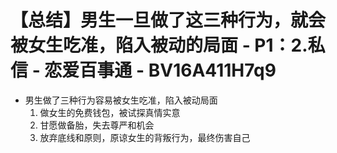 # 【总结】男生一旦做了这三种行为，就会被女生吃准，陷入被动的局面 - P1：2.私信 - 恋爱百事通 - BV16A411H7q9

-   男生做了三种行为容易被女生吃准，陷入被动局面
    1.  做女生的免费钱包，被试探真情实意
    2.  甘愿做备胎，失去尊严和机会
    3.  放弃底线和原则，原谅女生的背叛行为，最终伤害自己